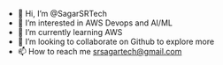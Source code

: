 - 👋 Hi, I’m @SagarSRTech
- 👀 I’m interested in AWS Devops and AI/ML
- 🌱 I’m currently learning AWS
- 💞️ I’m looking to collaborate on Github to explore more
- 📫 How to reach me srsagartech@gmail.com


<!---
SagarSRTech/SagarSRTech is a ✨ special ✨ repository because its `README.md` (this file) appears on your GitHub profile.
You can click the Preview link to take a look at your changes.
--->
